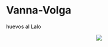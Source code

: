 # Vanna-Volga
huevos al Lalo


<p align="center">
   <img src="https://i.kym-cdn.com/entries/icons/original/000/032/100/cover4.jpg"/>
</p>
